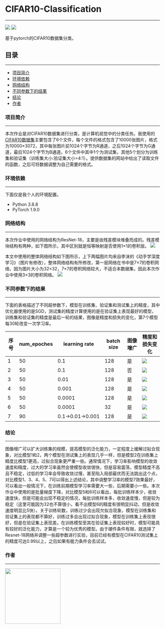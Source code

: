 # CIFAR10-Classification
___

![](https://img.shields.io/badge/language-python-blue) ![](https://img.shields.io/badge/-pytorch-orange)


基于pytorch的CIFAR10数据集分类。

## 目录
___
* [项目简介](#项目简介)
* [环境依赖](#环境依赖)
* [网络结构](#网络结构)
* [不同参数下的结果](#不同参数下的结果)
* [结论](#结论)
* [作者](#作者)


### 项目简介
___
本次作业是对CIFAR10数据集进行分类，是计算机视觉中的分类任务。我使用的[CIFAR10数据集](http://www.cs.toronto.edu/~kriz/cifar.html)主要包含了6个文件，每个文件的格式包含了10000张图片，格式为10000×3072，其中每张图片前1024个字节为R通道，之后1024个字节为G通道，最后1024个字节为B通道。6个文件中其中1个为测试集，其他5个划分为训练集和验证集（训练集大小:验证集大小=4:1）。提供数据集的网站中给出了读取文件的函数，之后可将数据调整为自己需要的格式。


### 环境依赖
___
下面仅是我个人的环境配置。
* Python 3.8.8
* PyTorch 1.9.0

### 网络结构
___
本次作业中使用的网络结构为ResNet-18，主要是由残差模块堆叠而成的。残差模块结构有两种，如下图所示，其中区别就是恒等映射是否使用1×1的卷积层。
![](https://github.com/South1999/CIFAR10-Classification/blob/main/img/%E5%9B%BE1.jpg?raw=true)

本文中使用的整体网络结构如下图所示，上下两幅图片均来自李沫的《动手学深度学习》（图片有修改），整体网络结构有所修改，第一层网络在书中是7×7的卷积网络，因为图片大小为32×32，7×7的卷积网络较大，不适合本数据集，因此本次作业中使用3×3的卷积网络。
![](https://github.com/South1999/CIFAR10-Classification/blob/main/img/%E5%9B%BE2.jpg?raw=true)

### 不同参数下的结果
___
下面的表格描述了不同超参数下，模型在训练集、验证集和测试集上的精度，其中优化器使用的是SGD，测试集的精度计算使用的是在验证集上表现最好的模型，训练集和验证集的精度是最后一轮的结果，图像是精度和损失的变化，第7个模型每30轮改变一次学习率。

| 序号 | num_epoches | learning rate  | batch size | 图像增广 |                                         精度和损失变化                                          |
| ---- | ----------- | -------------- | ---------- | -------- | ---------------------------------------------------------------------------------------------- |
| 1    | 50          | 0.1            | 128        | 是       | ![](https://github.com/South1999/CIFAR10-Classification/blob/main/img/%E5%9B%BE3.jpg?raw=true) |
| 2    | 50          | 0.1            | 128        | 否       | ![](https://github.com/South1999/CIFAR10-Classification/blob/main/img/%E5%9B%BE4.jpg?raw=true) |
| 3    | 50          | 0.01           | 128        | 是       | ![](https://github.com/South1999/CIFAR10-Classification/blob/main/img/%E5%9B%BE5.jpg?raw=true) |
| 4    | 50          | 0.001          | 128        | 是       | ![](https://github.com/South1999/CIFAR10-Classification/blob/main/img/%E5%9B%BE6.jpg?raw=true) |
| 5    | 50          | 0.0001         | 128        | 是       | ![](https://github.com/South1999/CIFAR10-Classification/blob/main/img/%E5%9B%BE7.jpg?raw=true) |
| 6    | 50          | 0.0001         | 32         | 是       | ![](https://github.com/South1999/CIFAR10-Classification/blob/main/img/%E5%9B%BE8.jpg?raw=true) |
| 7    | 90          | 0.1→0.01→0.001 | 128        | 是       | ![](https://github.com/South1999/CIFAR10-Classification/blob/main/img/%E5%9B%BE9.jpg?raw=true) |


### 结论
___
图像增广可以扩大训练集的规模，提高模型的泛化能力，一定程度上缓解过拟合现象，对比模型1和2，两个模型在测试集上的表现几乎一样，但是模型2在训练集上精度比模型1更高，过拟合现象更严重一些。通常情况下，学习率影响模型的收敛速度和精度，过大的学习率虽然会使模型收敛很快，但是容易震荡，模型精度不高且不稳定，过低的学习率会导致收敛过慢，甚至陷入局部最优而无法跳出这个点，对比模型1、3、4、5、7可以得出上述结论，其中调整学习率的模型7效果最好，可以看出一般情况下，在训练前期模型学习率需要大一些，后期需要小一些。本次作业中使用的是批量梯度下降，对比模型5和6可以看出，每批训练样本少，收敛速度快，但是可能会出现不稳定的情况，每批训练样本多，收敛速度慢，但是较为稳定（这里可能因为32也不算很小，看不出模型6的精度有很明显抖动，但是收敛速度明显比5快）。关于训练轮数，训练过少会出现欠拟合现象，模型在训练集和验证集上的表现都不算好，训练过多会出现过拟合现象，模型在训练集上表现很好，但是在验证集上表现差。在训练模型至其在验证集上表现较好时，模型可能具有较好的泛化能力，才算是一个较为优秀的模型。由于硬件条件有限，就选择了Resnet-18网络并调整一些超参数进行实验，目前已经有模型在CIFAR10测试集上的精度可达0.99以上，之后如果有能力条件会去试试。

### 作者
___
<a href="https://github.com/South1999"><img src="https://avatars.githubusercontent.com/u/37793548?v=4" width=180 height=180/></a>
